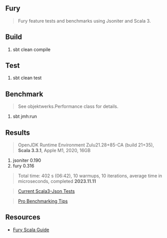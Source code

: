Fury
----
>Fury feature tests and benchmarks using Jsoniter and Scala 3.

Build
-----
1. sbt clean compile

Test
----
1. sbt clean test

Benchmark
---------
>See objektwerks.Performance class for details.
1. sbt jmh:run

Results
-------
>OpenJDK Runtime Environment Zulu21.28+85-CA (build 21+35), **Scala 3.3.1**, Apple M1, 2020, 16GB
1. jsoniter 0.190
2. fury     0.316
>Total time: 402 s (06:42), 10 warmups, 10 iterations, average time in microseconds, completed **2023.11.11**

>[Current Scala3-Json Tests](https://github.com/objektwerks/scala3.json)

>[Pro Benchmarking Tips](https://github.com/objektwerks/fury/pull/1)

Resources
---------
* [Fury Scala Guide](https://github.com/alipay/fury/blob/main/docs/guide/scala_guide.md)
